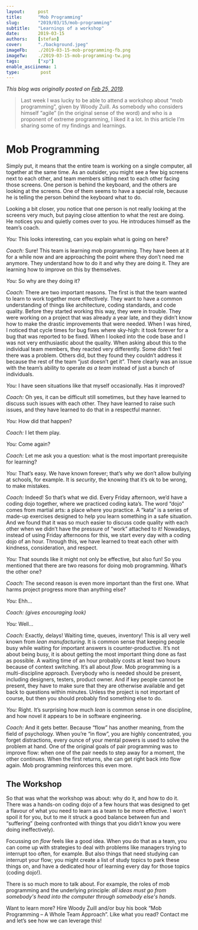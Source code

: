 ```yaml
---
layout:     post
title:      "Mob Programming"
slug:       "2019/03/15/mob-programming"
subtitle:   "Learnings of a workshop"
date:       2019-03-15
authors:    [stefan]
cover:      "./background.jpeg"
imageFb:    ./2019-03-15-mob-programming-fb.png
imageTw:    ./2019-03-15-mob-programming-tw.png
tags:       ["xp"]
enable_asciinema: 1
type:        post
---
```

*This blog was originally posted on [Feb 25, 2019][1].*

> Last week I was lucky to be able to attend a workshop about “mob programming”, given by Woody Zuill. As somebody who considers himself “agile” (in the original sense of the word) and who is a proponent of extreme programming, I liked it a lot. In this article I’m sharing some of my findings and learnings.

# Mob Programming

Simply put, it means that the entire team is working on a single computer, all together at the same time. As an outsider, you might see a few big screens next to each other, and team members sitting next to each other facing those screens. One person is behind the keyboard, and the others are looking at the screens. One of them seems to have a special role, because he is telling the person behind the keyboard what to do.

Looking a bit closer, you notice that one person is not really looking at the screens very much, but paying close attention to what the rest are doing. He notices you and quietly comes over to you. He introduces himself as the team’s coach.

*You:* This looks interesting, can you explain what is going on here?

*Coach:* Sure! This team is learning mob programming. They have been at it for a while now and are approaching the point where they don’t need me anymore. They understand how to do it and why they are doing it. They are learning how to improve on this by themselves.

*You:* So why are they doing it?

*Coach:* There are two important reasons. The first is that the team wanted to learn to work together more effectively. They want to have a common understanding of things like architecture, coding standards, and code quality. Before they started working this way, they were in trouble. They were working on a project that was already a year late, and they didn’t know how to make the drastic improvements that were needed. When I was hired, I noticed that cycle times for bug fixes where sky-high: it took forever for a bug that was reported to be fixed. When I looked into the code base and I was not very enthusiastic about the quality. When asking about this to the individual team members, they reacted very differently. Some didn’t feel there was a problem. Others did, but they found they couldn’t address it because the rest of the team “just doesn’t get it”. There clearly was an issue with the team’s ability to operate *as a team* instead of just a bunch of individuals.

*You:* I have seen situations like that myself occasionally. Has it improved?

*Coach:* Oh yes, it can be difficult still sometimes, but they have learned to discuss such issues with each other. They have learned to raise such issues, and they have learned to do that in a respectful manner.

*You:* How did that happen?

*Coach:* I let them play.

*You:* Come again?

*Coach:* Let me ask you a question: what is the most important prerequisite for learning?

*You:* That’s easy. We have known forever; that’s why we don’t allow bullying at schools, for example. It is *security*, the knowing that it’s ok to be wrong, to make mistakes.

*Coach:* Indeed! So that’s what we did. Every Friday afternoon, we’d have a coding dojo together, where we practiced coding kata’s. The word “dojo” comes from martial arts: a place where you practice. A “kata” is a series of made-up exercises designed to help you learn something in a safe situation. And we found that it was so much easier to discuss code quality with each other when we didn’t have the pressure of “work” attached to it! Nowadays, instead of using Friday afternoons for this, we start every day with a coding dojo of an hour. Through this, we have learned to treat each other with kindness, consideration, and respect.

*You:* That sounds like it might not only be effective, but also fun! So you mentioned that there are two reasons for doing mob programming. What’s the other one?

*Coach:* The second reason is even more important than the first one. What harms project progress more than anything else?

*You:* Ehh…

*Coach:* *(gives encouraging look)*

*You:* Well…

*Coach:* Exactly, delays! Waiting time, queues, inventory! This is all very well known from *lean manufacturing*. It is common sense that keeping people busy while waiting for important answers is counter-productive. It’s not about being busy, it is about getting the most important thing done as fast as possible. A waiting time of an hour probably costs at least two hours because of context switching. It’s all about *flow*. Mob programming is a multi-discipline approach. Everybody who is needed should be present, including designers, testers, product owner. And if key people cannot be present, they have to make sure that they are otherwise available and get back to questions within minutes. Unless the project is not important of course, but then you should probably find something else to do.

*You:* Right. It’s surprising how much *lean* is common sense in one discipline, and how novel it appears to be in software engineering.

*Coach:* And it gets better. Because “flow” has another meaning, from the field of psychology. When you’re “in flow”, you are highly concentrated, you forget distractions, every ounce of your mental powers is used to solve the problem at hand. One of the original goals of pair programming was to improve flow: when one of the pair needs to step away for a moment, the other continues. When the first returns, she can get right back into flow again. Mob programming reinforces this even more.

## The Workshop

So that was what the workshop was about: why do it, and how to do it. There was a hands-on coding dojo of a few hours that was designed to get a flavour of what you need to learn as a team to be more effective. I won’t spoil it for you, but to me it struck a good balance between fun and “suffering” (being confronted with things that you didn’t know you were doing ineffectively).

Focussing on *flow* feels like a good idea. When you do that as a team, you can come up with strategies to deal with problems like managers trying to interrupt too often, for example. But also things that need studying can interrupt your flow; you might create a list of study topics to park these things on, and have a dedicated hour of learning every day for those topics (coding dojo!).

There is so much more to talk about. For example, the roles of mob programming and the underlying principle: *all ideas must go from somebody's head into the computer through somebody else's hands*.

Want to learn more? Hire Woody Zuill and/or buy his book “Mob Programming – A Whole Team Approach”. Like what you read? Contact me and let’s see how we can leverage this!

[1]: https://gist.github.com/svdo/0519c26fec9899b9b2c081c1c3d37ff6#file-blog-post-mob-programming-md
